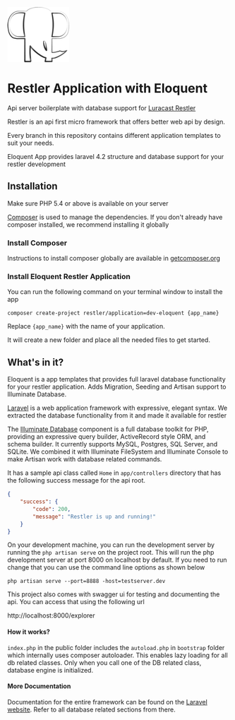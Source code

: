 ![Restler](https://github.com/Luracast/Restler/raw/master/public/examples/resources/Restler.png)

Restler Application with Eloquent
=================================

Api server boilerplate with database support for [Luracast Restler](https://github.com/Luracast/Restler)

Restler is an api first micro framework that offers better web api by design.
 
Every branch in this repository contains different application templates to suit your needs.

Eloquent App provides laravel 4.2 structure and database support for your restler development


Installation
------------

Make sure PHP 5.4 or above is available on your server

[Composer](http://getcomposer.org/) is used to manage the dependencies. If you don't already 
have composer installed, we recommend installing it globally

### Install Composer

Instructions to install composer globally are available in [getcomposer.org](https://getcomposer.org/doc/00-intro.md#system-requirements)

### Install Eloquent Restler Application

You can run the following command on your terminal window to install the app

    composer create-project restler/application=dev-eloquent {app_name}

Replace `{app_name}` with the name of your application.

It will create a new folder and place all the needed files to get started.


What's in it?
-------------

Eloquent is a app templates that provides full laravel database functionality for your restler application.
Adds Migration, Seeding and Artisan support to Illuminate Database.


[Laravel](https://github.com/laravel/laravel) is a web application framework with expressive, elegant syntax. 
We extracted the database functionality from it and made it available for restler

The [Illuminate Database](https://github.com/illuminate/database) component is a full database toolkit for PHP, 
providing an expressive query builder, ActiveRecord style ORM, and schema builder. It currently supports MySQL, 
Postgres, SQL Server, and SQLite. We combined it with Illuminate FileSystem and Illuminate Console to make 
Artisan work with database related commands.

It has a sample api class called `Home` in `app/controllers` directory that has the following success message 
for the api root.


```json
{
    "success": {
        "code": 200,
        "message": "Restler is up and running!"
    }
}

```

On your development machine, you can run the development server by 
running the `php artisan serve` on the project root. This will run the php development server at 
port 8000 on localhost by default. If you need to run change that you can use the command line 
options as shown below

    php artisan serve --port=8888 -host=testserver.dev

This project also comes with swagger ui for testing and documenting the api. You can access that 
using the following url

http://localhost:8000/explorer


#### How it works?

`index.php` in the public folder includes the `autoload.php` in `bootstrap` folder which internally 
uses composer autoloader. This enables lazy loading for all db related classes. Only when you call 
one of the DB related class, database engine is initialized.

#### More Documentation

Documentation for the entire framework can be found on the [Laravel website](http://laravel.com/docs/4.2). 
Refer to all database related sections from there.


